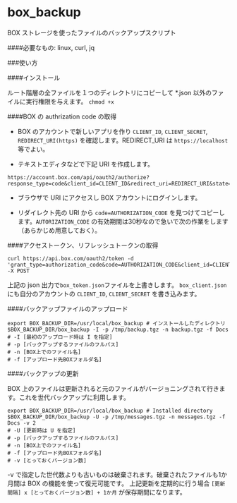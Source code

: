 # box_backup
BOX ストレージを使ったファイルのバックアップスクリプト

####必要なもの: linux, curl, jq

###使い方

####インストール

ルート階層の全ファイルを１つのディレクトリにコピーして *.json 以外のファイルに実行権限を与えます。 ```chmod +x``` 

####BOX の authrization code の取得

- BOX のアカウントで新しいアプリを作り ```CLIENT_ID```, ```CLIENT_SECRET```, ```REDIRECT_URI(https)``` を確認します。REDIRECT_URI は ```https://localhost``` 等でよい。

- テキストエディタなどで下記 URI を作成します。

```
https://account.box.com/api/oauth2/authorize?response_type=code&client_id=CLIENT_ID&redirect_uri=REDIRECT_URI&state=authrization
```

- ブラウザで URI にアクセスし BOX アカウントにログインします。

- リダイレクト先の URI から ```code=AUTHORIZATION_CODE``` を見つけてコピーします。```AUTORIZATION_CODE``` の有効期間は30秒なので急いで次の作業をします（あらかじめ用意しておく）。

####アクセストークン、リフレッシュトークンの取得

```
curl https://api.box.com/oauth2/token -d 'grant_type=authorization_code&code=AUTHORIZATION_CODE&client_id=CLIENT_ID&client_secret=CLIENT_SECRET' -X POST
```
上記の json 出力で```box_token.json```ファイルを上書きします。 ```box_client.json``` にも自分のアカウントの ```CLIENT_ID```, ```CLIENT_SECRET``` を書き込みます。

####バックアップファイルのアップロード

```
export BOX_BACKUP_DIR=/usr/local/box_backup # インストールしたディレクトリ
$BOX_BACKUP_DIR/box_backup -I -p /tmp/backup.tgz -n backup.tgz -f Docs
# -I [最初のアップロード時は I を指定]
# -p [バックアップするファイルのフルパス]
# -n [BOX上でのファイル名]
# -f [アップロード先BOXフォルダ名]
```

####バックアップの更新

BOX 上のファイルは更新されると元のファイルがバージョニングされて行きます。これを世代バックアップに利用します。

```
export BOX_BACKUP_DIR=/usr/local/box_backup # Installed directory
$BOX_BACKUP_DIR/box_backup -U -p /tmp/messages.tgz -n messages.tgz -f Docs -v 2
# -U [更新時は U を指定]
# -p [バックアップするファイルのフルパス]
# -n [BOX上でのファイル名]
# -f [アップロード先BOXフォルダ名]
# -v [とっておくバージョン数]
```

-v で指定した世代数よりも古いものは破棄されます。破棄されたファイルも1か月間は BOX の機能を使って復元可能です。
上記更新を定期的に行う場合 ```[更新間隔] x [とっておくバージョン数] + 1か月``` が保存期間になります。
